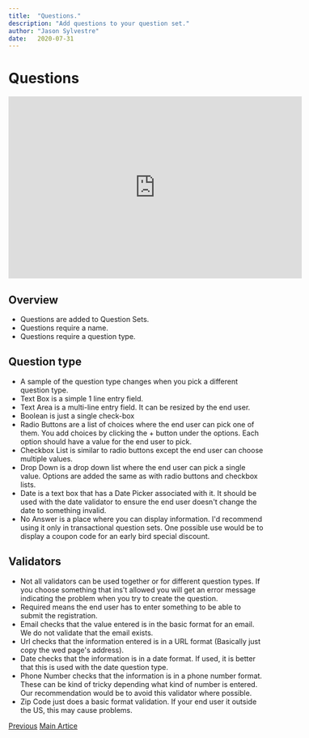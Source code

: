 ```yaml
---
title:  "Questions."
description: "Add questions to your question set."
author: "Jason Sylvestre"
date:   2020-07-31
---
```


# Questions

<iframe id="kaltura_player" src="https://cdnapisec.kaltura.com/p/1770401/sp/177040100/embedIframeJs/uiconf_id/29032722/partner_id/1770401?iframeembed=true&playerId=kaltura_player&entry_id=0_fttvzc0v&flashvars[mediaProtocol]=rtmp&amp;flashvars[streamerType]=rtmp&amp;flashvars[streamerUrl]=rtmp://www.kaltura.com:1935&amp;flashvars[rtmpFlavors]=1&amp;flashvars[localizationCode]=en&amp;flashvars[leadWithHTML5]=true&amp;flashvars[sideBarContainer.plugin]=true&amp;flashvars[sideBarContainer.position]=left&amp;flashvars[sideBarContainer.clickToClose]=true&amp;flashvars[chapters.plugin]=true&amp;flashvars[chapters.layout]=vertical&amp;flashvars[chapters.thumbnailRotator]=false&amp;flashvars[streamSelector.plugin]=true&amp;flashvars[EmbedPlayer.SpinnerTarget]=videoHolder&amp;flashvars[dualScreen.plugin]=true&amp;flashvars[Kaltura.addCrossoriginToIframe]=true&amp;&wid=0_n7j359cr" width="580" height="360" allowfullscreen webkitallowfullscreen mozAllowFullScreen allow="autoplay *; fullscreen *; encrypted-media *" sandbox="allow-forms allow-same-origin allow-scripts allow-top-navigation allow-pointer-lock allow-popups allow-modals allow-orientation-lock allow-popups-to-escape-sandbox allow-presentation allow-top-navigation-by-user-activation" frameborder="0" title="Kaltura Player"></iframe>


## Overview

* Questions are added to Question Sets.
* Questions require a name.
* Questions require a question type.

## Question type

* A sample of the question type changes when you pick a different question type.
* Text Box is a simple 1 line entry field.
* Text Area is a multi-line entry field. It can be resized by the end user.
* Boolean is just a single check-box
* Radio Buttons are a list of choices where the end user can pick one of them. You add choices by clicking the + button under the options. Each option should have a value for the end user to pick.
* Checkbox List is similar to radio buttons except the end user can choose multiple values.
* Drop Down is a drop down list where the end user can pick a single value. Options are added the same as with radio buttons and checkbox lists.
* Date is a text box that has a Date Picker associated with it. It should be used with the date validator to ensure the end user doesn't change the date to something invalid.
* No Answer is a place where you can display information. I'd recommend using it only in transactional question sets. One possible use would be to display a coupon code for an early bird special discount. 

## Validators

* Not all validators can be used together or for different question types. If you choose something that ins't allowed you will get an error message indicating the problem when you try to create the question.
* Required means the end user has to enter something to be able to submit the registration.
* Email checks that the value entered is in the basic format for an email. We do not validate that the email exists.
* Url checks that the information entered is in a URL format (Basically just copy the wed page's address).
* Date checks that the information is in a date format. If used, it is better that this is used with the date question type.
* Phone Number checks that the information is in a phone number format. These can be kind of tricky depending what kind of number is entered. Our recommendation would be to avoid this validator where possible.
* Zip Code just does a basic format validation. If your end user it outside the US, this may cause problems.

<p><a href="/documentation/registration/question-sets" class="registration-tag"><i class="fas fa-arrow-left"></i> Previous</a> <a href="/documentation/registration/getting-started" class="registration-tag">Main Artice</a></p>